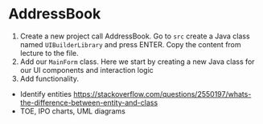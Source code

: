 # AddressBook

1. Create a new project call AddressBook. Go to `src` create a Java class named `UIBuilderLibrary` and press ENTER.
   Copy the content from lecture to the file.
2. Add our `MainForm` class. Here we start by creating a new Java class for our UI components and interaction logic
3. Add functionality.
  - Identify entities
    https://stackoverflow.com/questions/2550197/whats-the-difference-between-entity-and-class
  - TOE, IPO charts, UML diagrams

